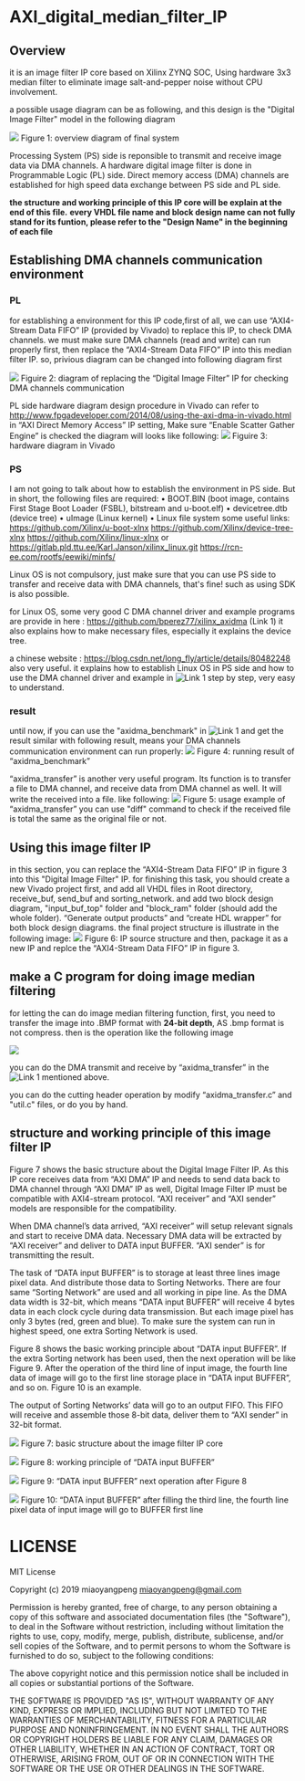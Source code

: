 # AXI_digital_median_filter_IP

## Overview
it is an image filter IP core based on Xilinx ZYNQ SOC, Using hardware 3x3 median filter to eliminate image salt-and-pepper noise without CPU involvement. 

a possible usage diagram can be as following, and this design is the "Digital Image Filter" model in the following diagram

![](image/32.PNG) 
Figure 1: overview diagram of final system

Processing System (PS) side is reponsible to transmit and receive image data via DMA channels. A hardware digital image filter is done in Programmable Logic (PL) side. Direct memory access (DMA) channels are established for high speed data exchange between PS side and PL side. 

**the structure and working principle of this IP core will be explain at the end of this file.**
**every VHDL file name and block design name can not fully stand for its funtion, please refer to the "Design Name" in the beginning of each file**

## Establishing DMA channels communication environment

### PL

for establishing a environment for this IP code,first of all, we can use “AXI4-Stream Data FIFO” IP (provided by Vivado) to replace this IP, to check DMA channels. we must make sure DMA channels (read and write) can run properly first, then replace the “AXI4-Stream Data FIFO” IP into this median filter IP.
so, privious diagram can be changed into following diagram first

![](image/58.PNG) 
Figuire 2: diagram of replacing the “Digital Image Filter” IP for checking DMA channels communication

PL side hardware diagram design procedure in Vivado can refer to http://www.fpgadeveloper.com/2014/08/using-the-axi-dma-in-vivado.html
in “AXI Direct Memory Access” IP setting,	Make sure “Enable Scatter Gather Engine” is checked
the diagram will looks like following:
![](image/77.PNG) 
Figuire 3: hardware diagram in Vivado

### PS

I am not going to talk about how to establish the environment in PS side. But in short, the following files are required:
•	BOOT.BIN (boot image, contains First Stage Boot Loader (FSBL), bitstream and u-boot.elf)
•	devicetree.dtb (device tree)
•	uImage (Linux kernel)
•	Linux file system 
some useful links: 
 https://github.com/Xilinx/u-boot-xlnx
 https://github.com/Xilinx/device-tree-xlnx
 https://github.com/Xilinx/linux-xlnx or https://gitlab.pld.ttu.ee/Karl.Janson/xilinx_linux.git
 https://rcn-ee.com/rootfs/eewiki/minfs/
 
Linux OS is not compulsory, just make sure that you can use PS side to transfer and receive data with DMA channels, that's fine! such as using SDK is also possible.
 
for Linux OS, some very good C DMA channel driver and example programs are provide in here :
https://github.com/bperez77/xilinx_axidma (Link 1)
it also explains how to make necessary files, especially it explains the device tree.

a chinese website : https://blog.csdn.net/long_fly/article/details/80482248  also very useful. it explains how to establish Linux OS in PS side and how to use the DMA channel driver and example in ![Link 1 ](https://github.com/bperez77/xilinx_axidma) step by step, very easy to understand.

### result

until now, if you can use the "axidma_benchmark" in ![Link 1 ](https://github.com/bperez77/xilinx_axidma) and get the result similar with following result, means your DMA channels communication environment can run properly:
![](image/91.PNG) 
Figure 4: running result of “axidma_benchmark”

 “axidma_transfer” is another very useful program. Its function is to transfer a file to DMA channel, and receive data from DMA channel as well. It will write the received into a file. like following:
![](image/92.PNG) 
Figure 5: usage example of “axidma_transfer”
you can use "diff" command to check if the received file is total the same as the original file or not.

## Using this image filter IP
in this section, you can replace the “AXI4-Stream Data FIFO” IP in figure 3 into this "Digital Image Filter" IP. 
for finishing this task, you should create a new Vivado project first, and add all VHDL files in Root directory, receive_buf, send_buf and sorting_network. and add two block design diagram, "input_buf_top" folder and "block_ram" folder (should add the whole folder). “Generate output products” and “create HDL wrapper” for both block design diagrams. the final project structure is illustrate in the following image:
![](image/93.PNG) 
Figure 6: IP source structure 
and then, package it as a new IP and replce the “AXI4-Stream Data FIFO” IP in figure 3.

## make a C program for doing image median filtering 

for letting the can do image median filtering function, first, you need to transfer the image into .BMP format with **24-bit depth**, AS .bmp format is not compress.
then is the operation like the following image

![](image/75.PNG) 

you can do the DMA transmit and receive by “axidma_transfer” in the ![Link 1 ](https://github.com/bperez77/xilinx_axidma) mentioned above. 

you can do the cutting header operation by modify “axidma_transfer.c” and "util.c" files, or do you by hand.

## structure and working principle of this image filter IP

Figure 7 shows the basic structure about the Digital Image Filter IP. As this IP core receives data from “AXI DMA” IP and needs to send data back to DMA channel through “AXI DMA” IP as well, Digital Image Filter IP must be compatible with AXI4-stream protocol. “AXI receiver” and “AXI sender” models are responsible for the compatibility.

When DMA channel’s data arrived, “AXI receiver” will setup relevant signals and start to receive DMA data. Necessary DMA data will be extracted by “AXI receiver” and deliver to DATA input BUFFER. “AXI sender” is for transmitting the result. 

The task of “DATA input BUFFER” is to storage at least three lines image pixel data. And distribute those data to Sorting Networks. There are four same “Sorting Network” are used and all working in pipe line. As the DMA data width is 32-bit, which means “DATA input BUFFER” will receive 4 bytes data in each clock cycle during data transmission. But each image pixel has only 3 bytes (red, green and blue). To make sure the system can run in highest speed, one extra Sorting Network is used.

Figure 8 shows the basic working principle about “DATA input BUFFER”. If the extra Sorting network has been used, then the next operation will be like Figure 9. After the operation of the third line of input image, the fourth line data of image will go to the first line storage place in “DATA input BUFFER”, and so on. Figure 10 is an example. 

The output of Sorting Networks’ data will go to an output FIFO. This FIFO will receive and assemble those 8-bit data, deliver them to “AXI sender” in 32-bit format.

![](image/1.PNG) 
Figure 7: basic structure about the image filter IP core

![](image/24.PNG) 
Figure 8: working principle of “DATA input BUFFER”

![](image/25.PNG) 
Figure 9: “DATA input BUFFER” next operation after Figure 8

![](image/26.PNG) 
Figure 10: “DATA input BUFFER” after filling the third line, the fourth line pixel data of input image will go to BUFFER first line

# LICENSE

MIT License

Copyright (c) 2019 miaoyangpeng <miaoyangpeng@gmail.com>

Permission is hereby granted, free of charge, to any person obtaining a copy
of this software and associated documentation files (the "Software"), to deal
in the Software without restriction, including without limitation the rights
to use, copy, modify, merge, publish, distribute, sublicense, and/or sell
copies of the Software, and to permit persons to whom the Software is
furnished to do so, subject to the following conditions:

The above copyright notice and this permission notice shall be included in all
copies or substantial portions of the Software.

THE SOFTWARE IS PROVIDED "AS IS", WITHOUT WARRANTY OF ANY KIND, EXPRESS OR
IMPLIED, INCLUDING BUT NOT LIMITED TO THE WARRANTIES OF MERCHANTABILITY,
FITNESS FOR A PARTICULAR PURPOSE AND NONINFRINGEMENT. IN NO EVENT SHALL THE
AUTHORS OR COPYRIGHT HOLDERS BE LIABLE FOR ANY CLAIM, DAMAGES OR OTHER
LIABILITY, WHETHER IN AN ACTION OF CONTRACT, TORT OR OTHERWISE, ARISING FROM,
OUT OF OR IN CONNECTION WITH THE SOFTWARE OR THE USE OR OTHER DEALINGS IN THE
SOFTWARE.
